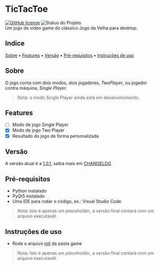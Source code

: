 # TicTacToe
[![GitHub license](https://img.shields.io/github/license/caio-bernardo/TicTacToe)](https://github.com/caio-bernardo/TicTacToe/blob/main/LICENSE)
![Status do Projeto](https://img.shields.io/badge/status-desenvolvimento-brightgreen)  
Um jogo de video game do clássico Jogo da Velha para desktop.

## Indice
[Sobre](#sobre) &#8226; [Features](#features) &#8226; [Versão](#vers%C3%A3o) &#8226;
[Pré-requisitos](#pr%C3%A9-requisitos) &#8226; [Instruções de uso](#instru%C3%A7%C3%B5es-de-uso)

## Sobre
 O jogo conta com dois modos, dois jogadores, *TwoPlayer*, ou jogador contra máquina, *Single Player*.
> Nota: o modo Single Player ainda está em desenvolvimento.

## Features
- [ ] Modo de jogo Single Player
- [x] Modo de jogo Two Player
- [x] Resultado do jogo de forma personalizada

## Versão
A versão atual é a [1.0.1](CHANGELOG.md/#010---20220206), saiba mais em [CHANGELOG](CHANGELOG.md)

## Pré-requisitos
* Python instalado
* PyQt5 instalado
* Uma IDE para rodar o código, ex.: Visual Studio Code
> Nota: Isto é apenas um *placeholder*, a versão final contará com um arquivo executavél.

## Instruções de uso
* Rode o arquivo [init](game/__init__.py) da pasta game
> Nota: Isto é apenas um *placeholder*, a versão final contará com um arquivo executavél.
